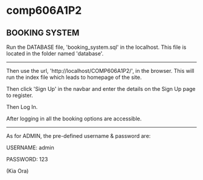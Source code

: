 # comp606A1P2


BOOKING SYSTEM
---------------


Run the DATABASE file, 'booking_system.sql' in the localhost. This file is located in the folder named 'database'.

-----------------------------------------------------------------------------------------------------------------------------------------

Then use the url, 'http://localhost/COMP606A1P2/', in the browser. This will run the index file which leads to homepage of the site.

Then click 'Sign Up' in the navbar and enter the details on the Sign Up page to register.

Then Log In.

After logging in all the booking options are accessible.

-----------------------------------------------------------------------------------------------------------------------------------------

As for ADMIN, the pre-defined username & password are:

USERNAME: admin

PASSWORD: 123




(Kia Ora)
